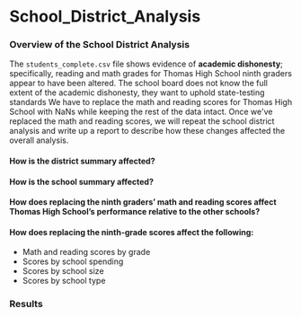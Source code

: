 # School_District_Analysis


### Overview of the School District Analysis
The `students_complete.csv` file shows evidence of **academic dishonesty**; specifically, reading and math grades for Thomas High School ninth graders appear to have been altered. The school board does not know the full extent of the academic dishonesty, they want to uphold state-testing standards We have to replace the math and reading scores for Thomas High School with NaNs while keeping the rest of the data intact. Once we've replaced the math and reading scores, we will repeat the school district analysis and write up a report to describe how these changes affected the overall analysis.

#### How is the district summary affected?


#### How is the school summary affected?


#### How does replacing the ninth graders’ math and reading scores affect Thomas High School’s performance relative to the other schools?
#### How does replacing the ninth-grade scores affect the following:
- Math and reading scores by grade
- Scores by school spending
- Scores by school size
- Scores by school type

### Results
